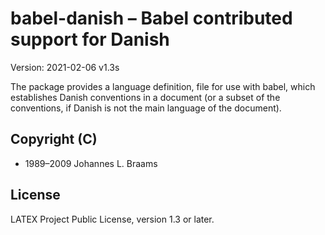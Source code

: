 # babel-danish – Babel contributed support for Danish

Version: 2021-02-06 v1.3s

The package provides a language definition, file for use with babel, 
which establishes Danish conventions in a document 
(or a subset of the conventions, 
if Danish is not the main language of the document).



## Copyright (C)
* 1989–2009 Johannes L. Braams

## License
LATEX Project Public License, version 1.3 or later.
